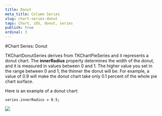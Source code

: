 ```yaml
---
title: Donut
meta_title: Column Series
slug: chart-series-donut
tags: Chart, iOS, donut, series
publish: true
ordinal: 3
---
```


#Chart Series: Donut

TKChartDonutSeries derives from TKChartPieSeries and it represents a donut chart. The **innerRadius** property determines the width of the donut, and it is measured in values between 0 and 1. The higher value you set in the range between 0 and 1, the thinner the donut will be. For example, a value of 0.9 will make the donut chart take only 0.1 percent of the whole pie chart surface.

Here is an example of a donut chart:

    series.innerRadius = 0.5;
    
<img src="../images/chart-series-donut001.png"/>

